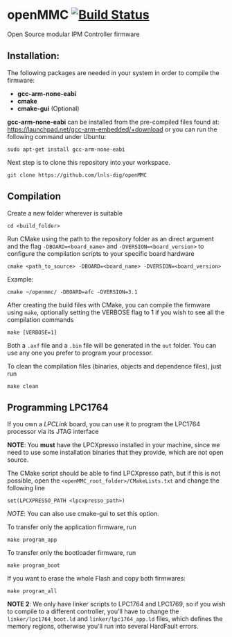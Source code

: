 # openMMC [![Build Status](https://travis-ci.org/lnls-dig/openMMC.svg?branch=master)](https://travis-ci.org/lnls-dig/openMMC)
Open Source modular IPM Controller firmware

## Installation:
The following packages are needed in your system in order to compile the firmware:
- **gcc-arm-none-eabi**
- **cmake**
- **cmake-gui** (Optional)

**gcc-arm-none-eabi** can be installed from the pre-compiled files found at: https://launchpad.net/gcc-arm-embedded/+download
or you can run the following command under Ubuntu:

    sudo apt-get install gcc-arm-none-eabi

Next step is to clone this repository into your workspace.

	git clone https://github.com/lnls-dig/openMMC

## Compilation

Create a new folder wherever is suitable

	cd <build_folder>

Run CMake using the path to the repository folder as an direct argument and the flag `-DBOARD=<board_name>` and `-DVERSION=<board_version>` to configure the compilation scripts to your specific board hardware

	cmake <path_to_source> -DBOARD=<board_name> -DVERSION=<board_version>

Example:

	cmake ~/openmmc/ -DBOARD=afc -DVERSION=3.1

After creating the build files with CMake, you can compile the firmware using `make`, optionally setting the VERBOSE flag to 1 if you wish to see all the compilation commands

	make [VERBOSE=1]

Both a `.axf` file and a `.bin` file will be generated in the `out` folder. You can use any one you prefer to program your processor.

To clean the compilation files (binaries, objects and dependence files), just run

    make clean

## Programming LPC1764
If you own a *LPCLink* board, you can use it to program the LPC1764 processor via its JTAG interface

**NOTE**: You **must** have the LPCXpresso installed in your machine, since we need to use some installation binaries that they provide, which are not open source.

The CMake script should be able to find LPCXpresso path, but if this is not possible, open the `<openMMC_root_folder>/CMakeLists.txt` and change the following line

	set(LPCXPRESSO_PATH <lpcxpresso_path>)

*NOTE*: You can also use cmake-gui to set this option.

To transfer only the application firmware, run

    make program_app

To transfer only the bootloader firmware, run

	make program_boot

If you want to erase the whole Flash and copy both firmwares:

	make program_all

**NOTE 2**: We only have linker scripts to LPC1764 and LPC1769, so if you wish to compile to a different controller, you'll have to change the `linker/lpc1764_boot.ld` and `linker/lpc1764_app.ld` files, which defines the memory regions, otherwise you'll run into several HardFault errors.
